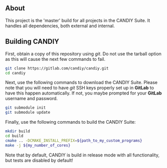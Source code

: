 ## About
This project is the 'master' build for all projects in the CANDIY Suite. It handles all dependencies, both external and internal.

## Building CANDIY

First, obtain a copy of this repository using *git*. Do not use the tarball option as this will cause the next few commands to fail.

```bash
git clone https://gitlab.com/candiy/candiy.git
cd candiy
```

Next, use the following commands to download the CANDIY Suite. Please note that you will need to have *git* SSH keys properly set up in **GitLab** to have this happen automatically. If not, you maybe prompted for your **GitLab** username and password. 

```bash
git submodule init
git submodule update
```

Finally, use the following commands to build the CANDIY Suite:

```bash
mkdir build
cd build
cmake .. -DCMAKE_INSTALL_PREFIX=${path_to_my_custom_programs}
make -j ${my_number_of_cores}
```

Note that by default, CANDIY is build in release mode with all functionality, but tests are disabled by default!
